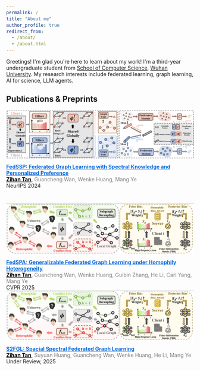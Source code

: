 ```yaml
---
permalink: /
title: "About me"
author_profile: true
redirect_from: 
  - /about/
  - /about.html
---
```


Greetings! I'm glad you're here to learn about my work! I'm a third-year undergraduate student from [School of Computer Science](https://cs.whu.edu.cn/), [Wuhan University](https://www.whu.edu.cn/). My research interests include federated learning, graph learning, AI for science, LLM agents.

## Publications & Preprints

<div style="display: block; margin-bottom: 40px;">
  <div>
    <img src="fedssp.png" alt="FedSSP Image" width="800">
  </div>
  <div style="margin-top: 10px;">
    <a href="https://arxiv.org/pdf/2410.20105" style="color: #0969DA;"><b>FedSSP: Federated Graph Learning with Spectral Knowledge and Personalized Preference</b></a><br>
    <span style="color: black;"><b><u>Zihan Tan</u></b></span>, <span style="color: gray;">Guancheng Wan, Wenke Huang, Mang Ye</span><br>
    NeurIPS 2024
  </div>
</div>

<div style="display: block;">
  <div>
    <img src="fedspa.png" alt="FedSPA Image" width="800">
  </div>
  <div style="margin-top: 10px;">
    <a href="https://oakleytan.github.io/" style="color: #0969DA;"><b>FedSPA: Generalizable Federated Graph Learning under Homophily Heterogeneity</b></a><br>
    <span style="color: black;"><b><u>Zihan Tan</u></b></span>, <span style="color: gray;">Guancheng Wan, Wenke Huang, Guibin Zhang, He Li, Carl Yang, Mang Ye</span><br>
    CVPR 2025
  </div>
</div>

<div style="display: block;">
  <div>
    <img src="fedspa.png" alt="FedSPA Image" width="800">
  </div>
  <div style="margin-top: 10px;">
    <a href="https://oakleytan.github.io/" style="color: #0969DA;"><b>S2FGL: Spacial Spectral Federated Graph Learning</b></a><br>
    <span style="color: black;"><b><u>Zihan Tan</u></b></span>, <span style="color: gray;">Suyuan Huang, Guancheng Wan, Wenke Huang, He Li, Mang Ye</span><br>
    Under Review, 2025
  </div>
</div>
